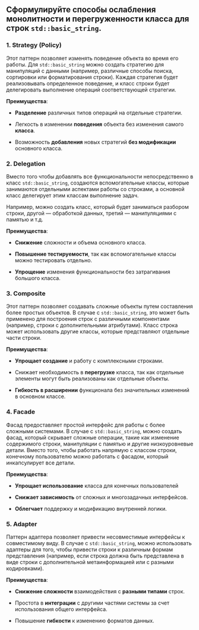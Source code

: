 ## Сформулируйте способы ослабления монолитности и перегруженности класса для строк `std::basic_string`.


### 1. Strategy (Policy)

Этот паттерн позволяет изменять поведение объекта во время его работы. Для `std::basic_string` можно создать стратегию для манипуляций с данными (например, различные способы поиска, сортировки или форматирования строки). Каждая стратегия будет реализовывать определенное поведение, и класс строки будет делегировать выполнение операций соответствующей стратегии.

**Преимущества**:

- **Разделение** различных типов операций на отдельные стратегии.

- Легкость в изменении **поведения** объекта без изменения самого **класса**.

- Возможность **добавления** новых стратегий **без модификации** основного класса.


### 2. Delegation

Вместо того чтобы добавлять все функциональности непосредственно в класс `std::basic_string`, создаются вспомогательные классы, которые занимаются отдельными аспектами работы со строками, а основной класс делегирует этим классам выполнение задач. 

Например, можно создать класс, который будет заниматься разбором строки, другой — обработкой данных, третий — манипуляциями с памятью и т.д.

**Преимущества**:

- **Снижение** сложности и объема основного класса.

- **Повышение тестируемости**, так как вспомогательные классы можно тестировать отдельно.

- **Упрощение** изменения функциональности без затрагивания большого класса.


### 3. Composite

Этот паттерн позволяет создавать сложные объекты путем составления более простых объектов. В случае с `std::basic_string`, это может быть применено для построения строк с различными компонентами (например, строки с дополнительными атрибутами). Класс строка может использовать другие классы, которые представляют отдельные части строки.

**Преимущества**:

- **Упрощает создание** и работу с комплексными строками.

- Снижает необходимость в **перегрузке** класса, так как отдельные элементы могут быть реализованы как отдельные объекты.

- **Гибкость в расширении** функционала без значительных изменений в основном классе.

### 4. Facade

Фасад предоставляет простой интерфейс для работы с более сложными системами. В случае с `std::basic_string`, можно создать фасад, который скрывает сложные операции, такие как изменение содержимого строки, манипуляции с памятью и другие низкоуровневые детали. Вместо того, чтобы работать напрямую с классом строки, конечному пользователю можно работать с фасадом, который инкапсулирует все детали.

**Преимущества**:

- **Упрощает использование** класса для конечных пользователей

- **Снижает зависимость** от сложных и многозадачных интерфейсов.

- **Облегчает** поддержку и модификацию внутренней логики.

### 5. Adapter

Паттерн адаптера позволяет привести несовместимые интерфейсы к совместимому виду. В случае с `std::basic_string`, можно использовать адаптеры для того, чтобы привести строки к различным формам представления (например, если строка должна быть представлена в виде строки с дополнительной метаинформацией или с разными кодировками).

**Преимущества**:

- **Снижение сложности** взаимодействия с **разными типами** строк.

- Простота в **интеграции** с другими частями системы за счет использования общего интерфейса.

- Повышение **гибкости** к изменению форматов данных.
